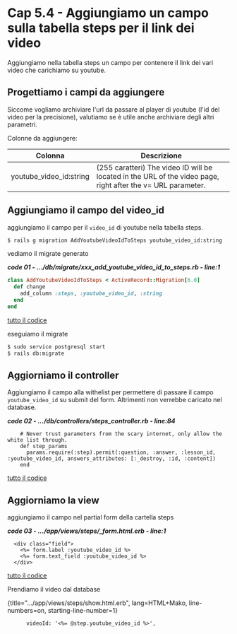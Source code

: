 # <a name="top"></a> Cap 5.4 - Aggiungiamo un campo sulla tabella steps per il link dei video

Aggiungiamo nella tabella steps un campo per contenere il link dei vari video che carichiamo su youtube.



## Progettiamo i campi da aggiungere

Siccome vogliamo archiviare l'url da passare al player di youtube (l'id del video per la precisione), valutiamo se è utile anche archiviare degli altri parametri.

Colonne da aggiungere:

Colonna                 | Descrizione
----------------------- | -----------------------
youtube_video_id:string | (255 caratteri) The video ID will be located in the URL of the video page, right after the v= URL parameter.



## Aggiungiamo il campo del video_id

aggiungiamo il campo per il `video_id` di youtube nella tabella steps.
 
```bash
$ rails g migration AddYoutubeVideoIdToSteps youtube_video_id:string
```

vediamo il migrate generato

***code 01 - .../db/migrate/xxx_add_youtube_video_id_to_steps.rb - line:1***

```ruby
class AddYoutubeVideoIdToSteps < ActiveRecord::Migration[6.0]
  def change
    add_column :steps, :youtube_video_id, :string
  end
end
```

[tutto il codice](https://github.com/flaviobordonidev/leanpubabrandnewcms/blob/master/56-ubuntudream/05-step-answers/04_01-db-migrate-xxx_add_youtube_video_id_to_steps.rb)


eseguiamo il migrate 

```bash
$ sudo service postgresql start
$ rails db:migrate
```



## Aggiorniamo il controller

Aggiungiamo il campo alla withelist per permettere di passare il campo `youtube_video_id` su submit del form. Altrimenti non verrebbe caricato nel database.

***code 02 - .../db/controllers/steps_controller.rb - line:84***

```
    # Never trust parameters from the scary internet, only allow the white list through.
    def step_params
      params.require(:step).permit(:question, :answer, :lesson_id, :youtube_video_id, answers_attributes: [:_destroy, :id, :content])
    end
```

[tutto il codice](https://github.com/flaviobordonidev/leanpubabrandnewcms/blob/master/56-ubuntudream/05-step-answers/04_02-controllers-steps_controller.rb)



## Aggiorniamo la view

aggiungiamo il campo nel partial form della cartella steps

***code 03 - .../app/views/steps/_form.html.erb - line:1***

```
  <div class="field">
    <%= form.label :youtube_video_id %>
    <%= form.text_field :youtube_video_id %>
  </div>
```

[tutto il codice](https://github.com/flaviobordonidev/leanpubabrandnewcms/blob/master/56-ubuntudream/05-step-answers/04_02-controllers-steps_controller.rb)

Prendiamo il video dal database

{title=".../app/views/steps/show.html.erb", lang=HTML+Mako, line-numbers=on, starting-line-number=1}
```
      videoId: '<%= @step.youtube_video_id %>',
```

